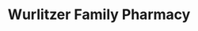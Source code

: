 ---
title: "Wurlitzer Family Pharmacy"
url: /north-tonawanda/wurlitzer-family-pharmacy/
shop: chemist
---